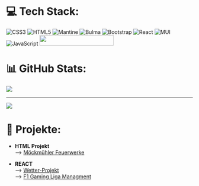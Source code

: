 
# 💻 Tech Stack:
![CSS3](https://img.shields.io/badge/css3-%231572B6.svg?style=for-the-badge&logo=css3&logoColor=white) ![HTML5](https://img.shields.io/badge/html5-%23E34F26.svg?style=for-the-badge&logo=html5&logoColor=white) ![Mantine](https://img.shields.io/badge/Mantine-ffffff?style=for-the-badge&logo=Mantine&logoColor=339af0) ![Bulma](https://img.shields.io/badge/bulma-00D0B1?style=for-the-badge&logo=bulma&logoColor=white) ![Bootstrap](https://img.shields.io/badge/bootstrap-%238511FA.svg?style=for-the-badge&logo=bootstrap&logoColor=white) ![React](https://img.shields.io/badge/react-%2320232a.svg?style=for-the-badge&logo=react&logoColor=%2361DAFB) ![MUI](https://img.shields.io/badge/MUI-%230081CB.svg?style=for-the-badge&logo=mui&logoColor=white) ![JavaScript](https://img.shields.io/badge/javascript-%23323330.svg?style=for-the-badge&logo=javascript&logoColor=%23F7DF1E) 
<img src="https://firebase.google.com/images/lockup.svg" width="200" height="28">

# 📊 GitHub Stats:
![](https://github-readme-stats.vercel.app/api/top-langs/?username=Davide131297&theme=default&hide_border=false&include_all_commits=false&count_private=false&layout=compact)

---
[![](https://visitcount.itsvg.in/api?id=Davide131297&icon=0&color=0)](https://visitcount.itsvg.in)

<!-- Proudly created with GPRM ( https://gprm.itsvg.in ) -->

# 📁 Projekte:

- **HTML Projekt**<br>
  --> [Möckmühler Feuerwerke](https://github.com/Davide131297/Feuerwerk-Website/tree/main)

- **REACT**<br>
  --> [Wetter-Projekt](https://github.com/Davide131297/wetter-projekt)<br>
  --> [F1 Gaming Liga Managment](https://github.com/Davide131297/ligabot-web)
